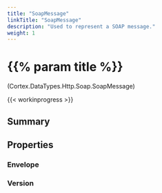 ```yaml
---
title: "SoapMessage"
linkTitle: "SoapMessage"
description: "Used to represent a SOAP message."
weight: 1
---
```


# {{% param title %}}

<p class="namespace">(Cortex.DataTypes.Http.Soap.SoapMessage)</p>

{{< workinprogress >}}

## Summary

## Properties

### Envelope

### Version